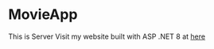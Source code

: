 # MovieApp
This is Server
Visit my website built with ASP .NET 8 at [here](https://github.com/KhuongVo2105/MovieWebsite)
